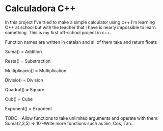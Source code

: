 # Calculadora C++
 In this project I've tried to make a simple calculator using c++
 I'm learning C++ at school but with the teacher that I have is nearly impossible to learn something. This is my first off-school project in c++. 
 
 Function names are written in catalan and all of them take and return floats
 
 Suma() = Addition
 
 Resta() = Substraction
 
 Multiplicacio() = Multiplication
 
 Divisio() = Division
 
 Quadrat() = Square
 
 Cub() = Cube
 
 Exponent() = Exponent
 
 
 TODO:
 -Allow functions to take unlimited arguments and operate with them: Suma(2,3,5) => 10
 -Write more functions such as Sin, Cos, Tan...
 
